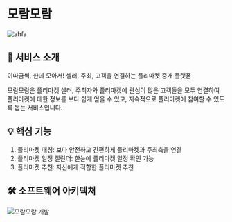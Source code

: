 # 모람모람
![ahfa](https://user-images.githubusercontent.com/80875784/207912032-a632de1e-e616-4258-a5bb-3ed03983b879.PNG)

## 🎁 서비스 소개
이따금씩, 한데 모아서! 셀러, 주최, 고객을 연결하는 플리마켓 중개 플랫폼
<p>모람모람은 플리마켓 셀러, 주최자와 플리마켓에 관심이 많은 고객들을 모두 연결하여 플리마켓에 대한 정보를 보다 쉽게 얻을 수 있고, 지속적으로 플리마켓에 참여할 수 있도록 돕는 서비스입니다.</p>

## 💡 핵심 기능
1. 플리마켓 매칭: 보다 안전하고 간편하게 플리마켓과 주최측을 연결
2. 플리마켓 일정 캘린더: 한눈에 플리마켓 일정 확인 가능
3. 플리마켓 추천: 자신에게 적합한 플리마켓 추천

## 🛠 소프트웨어 아키텍처

![모람모람 개발](https://user-images.githubusercontent.com/80875784/207906950-44ffd7f5-c27b-4873-9c71-74611655d838.jpg)

